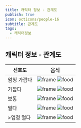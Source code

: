 ```yaml
---
title: 캐릭터 정보 - 관계도
publish: true
icon: octicons/people-16
subtitle: 관계도
tags:
  - 캐릭터정보
---
```


## 캐릭터 정보 - 관계도

<div class="prefs-table-alt-wrap">
  <table class="prefs-table-alt">
    <thead>
      <tr>
        <th>선호도</th>
        <th>
          <div class="th-cell">
            <span>음식</span>
          </div>
        </th>
      </tr>
    </thead>
    <tbody>
      <tr>
        <td class="pref-icon-cell"><span>엄청 가깝다</span></td>
        <td>
        <div class="pref-icon">
        <img class="frame" src="https://vitamink1.github.io/mkdocs-test/assets/common/itemslot/ItemSlot_Gold.png" alt="frame">
        <img class="overlay" src="https://vitamink1.github.io/mkdocs-test/assets/sadoicon/Icon_GraduateSkill_Ner.png" alt="food">
        </div>
        </td>
      </tr>
      <tr>
        <td class="pref-icon-cell"><span>가깝다</span></td>
        <td>
        <div class="pref-icon">
        <img class="frame" src="https://vitamink1.github.io/mkdocs-test/assets/common/itemslot/ItemSlot_Purple.png" alt="frame">
        <img class="overlay" src="https://vitamink1.github.io/mkdocs-test/assets/sadoicon/Icon_GraduateSkill_Sist.png" alt="food">
        </div>
        </td>
      </tr>
      <tr>
        <td class="pref-icon-cell"><span>보통</span></td>
        <td>
        <div class="pref-icon">
        <img class="frame" src="https://vitamink1.github.io/mkdocs-test/assets/common/itemslot/ItemSlot_Blue.png" alt="frame">
        <img class="overlay" src="https://vitamink1.github.io/mkdocs-test/assets/sadoicon/Icon_GraduateSkill_Picora.png"  alt="food">
        </div>
        </td>
      </tr>
      <tr>
        <td class="pref-icon-cell"><span>멀다</span></td>
        <td>
        <div class="pref-icon">
        <img class="frame" src="https://vitamink1.github.io/mkdocs-test/assets/common/itemslot/ItemSlot_Green.png" alt="frame">
        <img class="overlay" src="https://vitamink1.github.io/mkdocs-test/assets/sadoicon/Icon_GraduateSkill_Alice.png" alt="food">
        </div>
        </td>
      </tr>
      <tr>
        <td class="pref-icon-cell">><span>엄청 멀다</span></td>
        <td>
        <div class="pref-icon">
        <img class="frame" src="https://vitamink1.github.io/mkdocs-test/assets/common/itemslot/ItemSlot_Gray.png" alt="frame">
        <img class="overlay" src="https://vitamink1.github.io/mkdocs-test/assets/sadoicon/Icon_GraduateSkill_Naia.png" alt="food">
        </div>
        </td>
      </tr>
    </tbody>
  </table>
</div>










